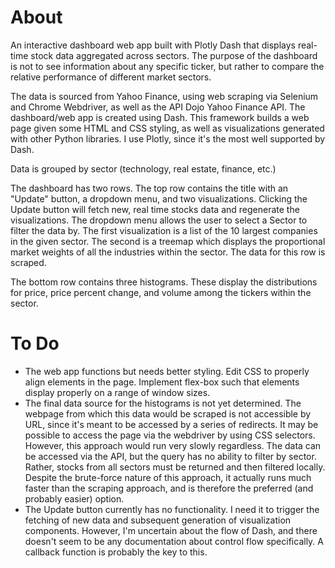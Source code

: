 # About
An interactive dashboard web app built with Plotly Dash that displays real-time stock data aggregated across sectors.
The purpose of the dashboard is not to see information about any specific ticker, but rather to compare the relative performance of different market sectors. 

The data is sourced from Yahoo Finance, using web scraping via Selenium and Chrome Webdriver, as well as the API Dojo Yahoo Finance API. 
The dashboard/web app is created using Dash. This framework builds a web page given some HTML and CSS styling, as well as visualizations generated with other Python libraries. I use Plotly, since it's the most well supported by Dash. 

Data is grouped by sector (technology, real estate, finance, etc.)

The dashboard has two rows. The top row contains the title with an "Update" button, a dropdown menu, and two visualizations. Clicking the Update button will fetch new, real time stocks data and regenerate the visualizations. 
The dropdown menu allows the user to select a Sector to filter the data by. The first visualization is a list of the 10 largest companies in the given sector. The second is a treemap which displays the proportional market weights of all the industries within the sector. The data for this row is scraped.

The bottom row contains three histograms. These display the distributions for price, price percent change, and volume among the tickers within the sector. 


# To Do
 * The web app functions but needs better styling. Edit CSS to properly align elements in the page. Implement flex-box such that elements display properly on a range of window sizes.
 * The final data source for the histograms is not yet determined. The webpage from which this data would be scraped is not accessible by URL, since it's meant to be accessed by a series of redirects. It may be possible to access the page via the webdriver by using CSS selectors. However, this approach would run very slowly regardless. The data can be accessed via the API, but the query has no ability to filter by sector. Rather, stocks from all sectors must be returned and then filtered locally. Despite the brute-force nature of this approach, it actually runs much faster than the scraping approach, and is therefore the preferred (and probably easier) option.
 * The Update button currently has no functionality. I need it to trigger the fetching of new data and subsequent generation of visualization components. However, I'm uncertain about the flow of Dash, and there doesn't seem to be any documentation about control flow specifically. A callback function is probably the key to this.

